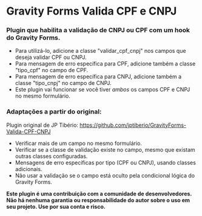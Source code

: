 # Gravity Forms Valida CPF e CNPJ

### Plugin que habilita a validação de CNPJ ou CPF com um hook do Gravity Forms.

- Para utilizá-lo, adicione a classe "validar_cpf_cnpj" nos campos que deseja validar CPF ou CNPJ.
- Para mensagem de erro específica para CPF, adicione também a classe "tipo_cpf" no campo de CPF.
- Para mensagem de erro específica para CNPJ, adicione também a classe "tipo_cnpj" no campo de CNPJ.
- Este plugin vai funcionar se você tiver *ambos* os campos CPF e CNPJ no mesmo formulário.

### Adaptações a partir do original:

Plugin original de JP Tibério: https://github.com/jptiberio/GravityForms-Valida-CPF-CNPJ

- Verificar mais de um campo no mesmo formulário.
- Verificar se a classe de validação existe no campo, mesmo que existam outras classes configuradas.
- Mensagens de erro específicas por tipo (CPF ou CNPJ), usando classes adicionais.
- Não usar a validação se o campo está oculto pela condicional lógica do Gravity Forms.

**Este plugin é uma contribuição com a comunidade de desenvolvedores. Não há nenhuma garantia ou responsabilidade do autor sobre o uso em seu projeto. Use por sua conta e risco.**

